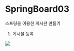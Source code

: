 # SpringBoard03
스프링을 이용한 게시판 만들기

1. 게시물 등록

<img width="{80%}" src="https://user-images.githubusercontent.com/94151256/155885127-9d6a24b6-7104-4657-86a1-76d63c48cc2b.gif">

